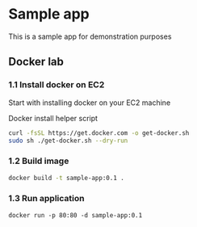 # Sample app

This is a sample app for demonstration purposes

## Docker lab

### 1.1 Install docker on EC2

Start with installing docker on your EC2 machine

Docker install helper script

```bash
curl -fsSL https://get.docker.com -o get-docker.sh
sudo sh ./get-docker.sh --dry-run
```

### 1.2 Build image

```bash
docker build -t sample-app:0.1 .
```

### 1.3 Run application

```
docker run -p 80:80 -d sample-app:0.1
```
